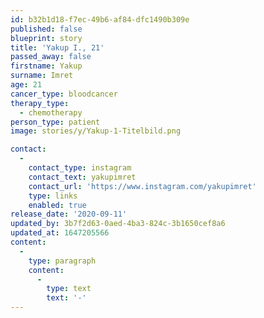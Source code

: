 ```yaml
---
id: b32b1d18-f7ec-49b6-af84-dfc1490b309e
published: false
blueprint: story
title: 'Yakup I., 21'
passed_away: false
firstname: Yakup
surname: Imret
age: 21
cancer_type: bloodcancer
therapy_type:
  - chemotherapy
person_type: patient
image: stories/y/Yakup-1-Titelbild.png

contact:
  -
    contact_type: instagram
    contact_text: yakupimret
    contact_url: 'https://www.instagram.com/yakupimret'
    type: links
    enabled: true
release_date: '2020-09-11'
updated_by: 3b7f2d63-0aed-4ba3-824c-3b1650cef8a6
updated_at: 1647205566
content:
  -
    type: paragraph
    content:
      -
        type: text
        text: '-'
---
```

